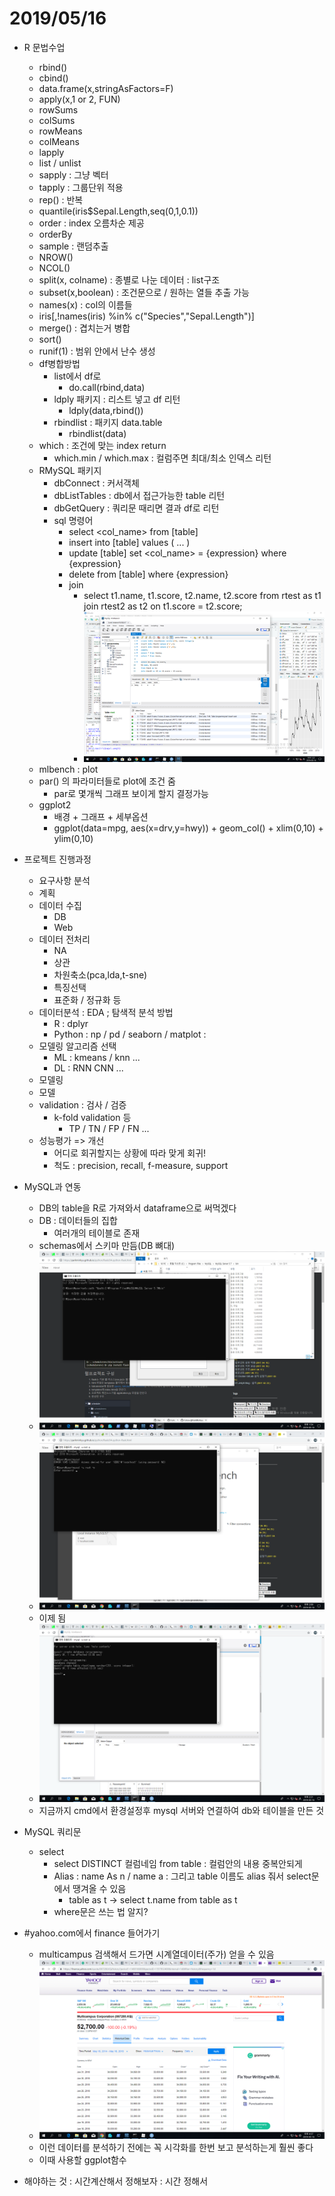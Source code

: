 

# 2019/05/16

- R 문법수업
  - rbind()
  - cbind()
  - data.frame(x,stringAsFactors=F)
  - apply(x,1 or 2, FUN)
  - rowSums
  - colSums
  - rowMeans
  - colMeans
  - lapply
  - list / unlist
  - sapply : 그냥 벡터
  - tapply : 그룹단위 적용
  - rep() : 반복
  - quantile(iris$Sepal.Length,seq(0,1,0.1))
  - order : index 오름차순 제공
  - orderBy
  - sample : 랜덤추출
  - NROW()
  - NCOL()
  - split(x, colname) : 종별로 나눈 데이터 : list구조
  - subset(x,boolean) : 조건문으로 / 원하는 열들 추출 가능
  - names(x) : col의 이름들
  - iris[,!names(iris) %in% c("Species","Sepal.Length")]
  - merge()  : 겹치는거 병합
  - sort()
  - runif(1) : 범위 안에서 난수 생성
  - df병합방법
    - list에서 df로
      - do.call(rbind,data)
    - ldply 패키지 : 리스트 넣고 df 리턴
      - ldply(data,rbind())
    - rbindlist : 패키지 data.table
      - rbindlist(data)
  - which : 조건에 맞는 index return
    - which.min / which.max : 컬럼주면 최대/최소 인덱스 리턴
  - RMySQL 패키지
    - dbConnect : 커서객체
    - dbListTables : db에서 접근가능한 table 리턴
    - dbGetQuery : 쿼리문 때리면 결과 df로 리턴
    - sql 명령어
      - select <col_name> from [table]
      - insert into [table] values ( ... )
      - update [table] set <col_name> = {expression} where {expression}
      - delete from [table] where {expression}
      - join
        - select t1.name, t1.score,
          t2.name, t2.score
          from rtest as t1
          join rtest2 as t2 on t1.score = t2.score;
        - ![1557995152095](1557995152095.png)
  - mlbench : plot
  - par() 의 파라미터들로 plot에 조건 줌
    - par로 몇개씩 그래프 보이게 할지 결정가능
  - ggplot2
    - 배경 + 그래프 + 세부옵션
    - ggplot(data=mpg, aes(x=drv,y=hwy)) + geom_col() + xlim(0,10) + ylim(0,10)
- 프로젝트 진행과정
  - 요구사항 분석
  - 계획
  - 데이터 수집
    - DB
    - Web
  - 데이터 전처리
    - NA
    - 상관
    - 차원축소(pca,lda,t-sne)
    - 특징선택
    - 표준화 / 정규화 등
  - 데이터분석 : EDA ; 탐색적 분석 방법
    - R : dplyr
    - Python : np / pd / seaborn / matplot : 
  - 모델링 알고리즘 선택
    - ML : kmeans / knn ...
    - DL : RNN CNN ...
  - 모델링
  - 모델
  - validation : 검사 / 검증
    - k-fold validation 등
      - TP / TN / FP / FN ...
  - 성능평가 => 개선
    - 어디로 회귀할지는 상황에 따라 맞게 회귀!
    - 척도 : precision, recall, f-measure, support
- MySQL과 연동
  - DB의 table을 R로 가져와서 dataframe으로 써먹겠다
  - DB : 데이터들의 집합
    - 여러개의 테이블로 존재
  - schemas에서 스키마 만듬(DB 뼈대)
  - ![1557982489620](1557982489620.png)
  - ![1557983406275](1557983406275.png)
  - 이제 됨
  - ![1557984095945](1557984095945.png)
  - 지금까지 cmd에서 환경설정후 mysql 서버와 연결하여 db와 테이블을 만든 것
  
  

- MySQL 쿼리문
  - select
    - select DISTINCT 컬럼네임 from table : 컬럼안의 내용 중복안되게
    - Alias : name As n / name a : 그리고 table 이름도 alias 줘서 select문에서 땡겨올 수 있음
      - table as t -> select t.name from table as t
    - where문은 쓰는 법 알지?
- #yahoo.com에서 finance 들어가기
  - multicampus 검색해서 드가면 시계열데이터(주가) 얻을 수 있음
  - ![1557992239135](1557992239135.png)
  - 이런 데이터를 분석하기 전에는 꼭 시각화를 한번 보고 분석하는게 훨씬 좋다
  - 이때 사용할 ggplot함수



- 해야하는 것 : 시간계산해서 정해보자 : 시간 정해서